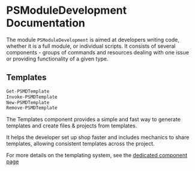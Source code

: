 # PSModuleDevelopment Documentation

The module `PSModuleDevelopment` is aimed at developers writing code, whether it is a full module, or individual scripts. It consists of several components - groups of commands and resources dealing with one issue or providing functionality of a given type.

## Templates
```powershell
Get-PSMDTemplate
Invoke-PSMDTemplate
New-PSMDTemplate
Remove-PSMDTemplate
```

The Templates component provides a simple and fast way to generate templates and create files & projects from templates.

It helps the developer set up shop faster and includes mechanics to share templates, allowing consistent templates across the project.

For more details on the templating system, see the [dedicated component page](/psmoduledevelopment/templates.html)
